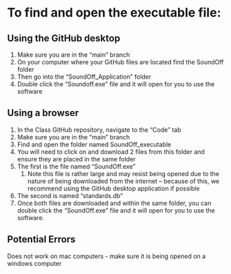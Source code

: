 # To find and open the executable file: 

## Using the GitHub desktop 
1.	Make sure you are in the “main” branch
2.	On your computer where your GitHub files are located find the SoundOff folder
3.	Then go into the “SoundOff_Application” folder
4.	Double click the “Soundoff.exe” file and it will open for you to use the software

## Using a browser 
1. In the Class GitHub repository, navigate to the “Code” tab 
2. Make sure you are in the “main” branch
3. Find and open the folder named SoundOff_executable 
4. You will need to click on and download 2 files from this folder and ensure they are placed in the same folder
5. The first is the file named “SoundOff.exe”
   1. Note this file is rather large and may resist being opened due to the nature of being downloaded from the internet – because of this, we recommend using the GitHub desktop application if possible
6. The second is named “standards.db”
7. Once both files are downloaded and within the same folder, you can double click the “SoundOff.exe” file and it will open for you to use the software.

## Potential Errors

Does not work on mac computers - make sure it is being opened on a windows computer 



